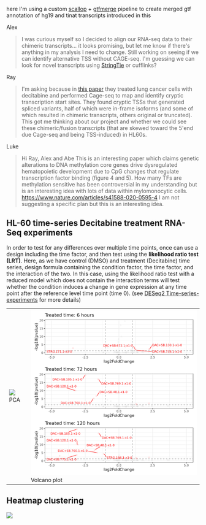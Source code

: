 here I'm using a custom [scallop](https://github.com/Kingsford-Group/scallop) + [gtfmerge](https://github.com/Kingsford-Group/rnaseqtools#gtfmerge) pipeline to create merged gtf annotation of hg19 and tinat transcripts introduced in this 

Alex
> I was curious myself so I decided to align our RNA-seq data to their chimeric transcripts... it looks promising, but let me know if there's anything in my analysis I need to change. Still working on seeing if we can identify alternative TSS without CAGE-seq. 
I'm guessing we can look for novel transcripts using [StringTie](https://ccb.jhu.edu/software/stringtie/) or cufflinks?

Ray
> I'm asking because in [this paper](https://www.nature.com/articles/ng.3889) they treated lung cancer cells with decitabine and performed Cage-seq to map and identify cryptic transcription start sites. They found cryptic TSSs that generated spliced variants, half of which were in-frame isoforms (and some of which resulted in chimeric transcripts, others original or truncated). This got me thinking about our project and whether we could see these chimeric/fusion transcripts (that are skewed toward the 5'end due Cage-seq and being TSS-induced) in HL60s.  


Luke
> Hi Ray, Alex and Abe
This is an interesting paper which claims genetic alterations to DNA methylation core genes drive dysregulated hematopoietic development due to CpG changes that regulate transcription factor binding (figure 4 and 5). How many TFs are methylation sensitive has been controversial in my understanding but is an interesting idea with lots of data within mylomonocytic cells. https://www.nature.com/articles/s41588-020-0595-4
I am not suggesting a specific plan but this is an interesting idea.

## HL-60 time-series Decitabine treatment RNA-Seq experiments
In order to test for any differences over multiple time points, once can use a design including the time factor, and then test using the **likelihood ratio test (LRT)**. Here, as we have control (DMSO) and treatment (Decitabine) time series, design formula containing the condition factor, the time factor, and the interaction of the two. In this case, using the likelihood ratio test with a reduced model which does not contain the interaction terms will test whether the condition induces a change in gene expression at any time point after the reference level time point (time 0).
(see [DESeq2 Time-series-experiments](http://bioconductor.org/packages/devel/bioc/vignettes/DESeq2/inst/doc/DESeq2.html#time-series-experiments) for more details)
<table>
  <tr>
    <td><img src=PCA_filtered.png width='500'>
    PCA
    <td><img src=Volcano_plot.png width='500'>
    Volcano plot
  <tr>
<table>

## Heatmap clustering
<img src=plots/Heatmap_clustering.png width='500'>

